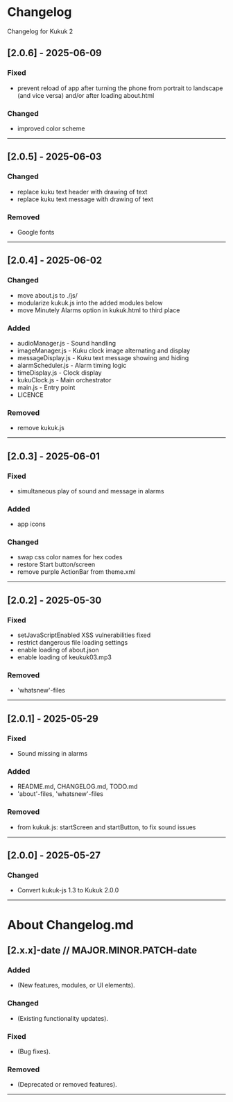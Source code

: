 # Changelog
Changelog for Kukuk 2

## [2.0.6] - 2025-06-09
### Fixed
- prevent reload of app after turning the phone from portrait to landscape (and vice versa) and/or after loading about.html
### Changed
- improved color scheme

---

## [2.0.5] - 2025-06-03
### Changed
- replace kuku text header with drawing of text
- replace kuku text message with drawing of text
### Removed
- Google fonts

---

## [2.0.4] - 2025-06-02
### Changed
- move about.js to ./js/
- modularize kukuk.js into the added modules below
- move Minutely Alarms option in kukuk.html to third place
### Added
- audioManager.js - Sound handling
- imageManager.js - Kuku clock image alternating and display
- messageDisplay.js - Kuku text message showing and hiding
- alarmScheduler.js - Alarm timing logic
- timeDisplay.js - Clock display
- kukuClock.js - Main orchestrator
- main.js - Entry point
- LICENCE
### Removed
- remove kukuk.js

---

## [2.0.3] - 2025-06-01
### Fixed
- simultaneous play of sound and message in alarms
### Added
- app icons
### Changed
- swap css color names for hex codes
- restore Start button/screen
- remove purple ActionBar from theme.xml

---

## [2.0.2] - 2025-05-30
### Fixed
- setJavaScriptEnabled XSS vulnerabilities fixed
- restrict dangerous file loading settings
- enable loading of about.json
- enable loading of keukuk03.mp3
### Removed
- 'whatsnew'-files

---

## [2.0.1] - 2025-05-29
### Fixed
- Sound missing in alarms
### Added
- README.md, CHANGELOG.md, TODO.md
- 'about'-files, 'whatsnew'-files
### Removed
- from kukuk.js: startScreen and startButton, to fix sound issues

---

## [2.0.0] - 2025-05-27
### Changed
- Convert kukuk-js 1.3 to Kukuk 2.0.0

---


# About Changelog.md

## [2.x.x]-date  // MAJOR.MINOR.PATCH-date
### Added
- (New features, modules, or UI elements).
### Changed
- (Existing functionality updates).
### Fixed
- (Bug fixes).
### Removed
- (Deprecated or removed features).

---
